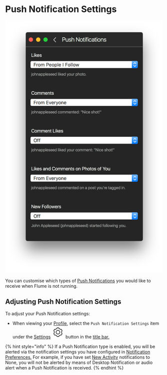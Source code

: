 # Push Notification Settings

![](../../../.gitbook/assets/profile-pushnotifications%20%281%29.png)

You can customise which types of [Push Notifications](../../../preferences/notifications.md) you would like to receive when Flume is not running.

## Adjusting Push Notification Settings

To adjust your Push Notification settings:

* When viewing your [Profile](../), select the `Push Notification Settings` item under the [Settings](./) ![](../../../.gitbook/assets/settings.png) button in the [title bar.](../../../misc/glossary.md#title-bar)

{% hint style="info" %}
If a Push Notification type is enabled, you will be alerted via the notification settings you have configured in [Notification Preferences.](../../../preferences/notifications.md) For example, if you have set [New Activity](../../../preferences/notifications.md#new-activity) notifications to None, you will not be alerted by means of Desktop Notification or audio alert when a Push Notification is received.
{% endhint %}

